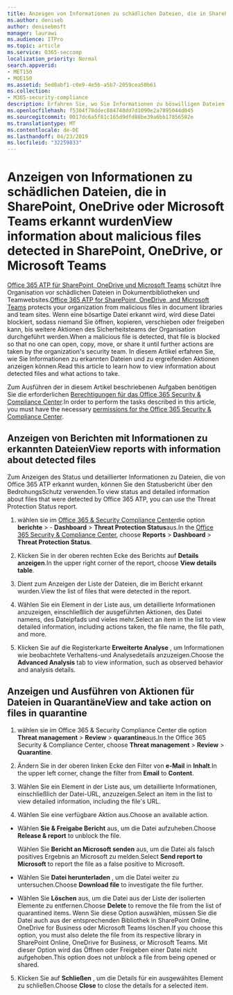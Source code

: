 ```yaml
---
title: Anzeigen von Informationen zu schädlichen Dateien, die in SharePoint, OneDrive oder Microsoft Teams erkannt wurden
ms.author: deniseb
author: denisebmsft
manager: laurawi
ms.audience: ITPro
ms.topic: article
ms.service: O365-seccomp
localization_priority: Normal
search.appverid:
- MET150
- MOE150
ms.assetid: 5ed8abf1-c0e9-4e5b-a5b7-2059cea50b61
ms.collection:
- M365-security-compliance
description: Erfahren Sie, wo Sie Informationen zu böswilligen Dateien anzeigen können, die in SharePoint, OneDrive oder Teams erkannt werden, und wie Sie Maßnahmen für diese Dateien ergreifen.
ms.openlocfilehash: f5304f78ddec884748dd7d1090e2a7895044d045
ms.sourcegitcommit: 0017dc6a5f81c165d9dfd88be39a6bb17856582e
ms.translationtype: MT
ms.contentlocale: de-DE
ms.lasthandoff: 04/23/2019
ms.locfileid: "32259833"
---
```

# <a name="view-information-about-malicious-files-detected-in-sharepoint-onedrive-or-microsoft-teams"></a><span data-ttu-id="e1bb4-103">Anzeigen von Informationen zu schädlichen Dateien, die in SharePoint, OneDrive oder Microsoft Teams erkannt wurden</span><span class="sxs-lookup"><span data-stu-id="e1bb4-103">View information about malicious files detected in SharePoint, OneDrive, or Microsoft Teams</span></span>

<span data-ttu-id="e1bb4-104">[Office 365 ATP für SharePoint, OneDrive und Microsoft Teams](atp-for-spo-odb-and-teams.md) schützt Ihre Organisation vor schädlichen Dateien in Dokumentbibliotheken und Teamwebsites.</span><span class="sxs-lookup"><span data-stu-id="e1bb4-104">[Office 365 ATP for SharePoint, OneDrive, and Microsoft Teams](atp-for-spo-odb-and-teams.md) protects your organization from malicious files in document libraries and team sites.</span></span> <span data-ttu-id="e1bb4-105">Wenn eine bösartige Datei erkannt wird, wird diese Datei blockiert, sodass niemand Sie öffnen, kopieren, verschieben oder freigeben kann, bis weitere Aktionen des Sicherheitsteams der Organisation durchgeführt werden.</span><span class="sxs-lookup"><span data-stu-id="e1bb4-105">When a malicious file is detected, that file is blocked so that no one can open, copy, move, or share it until further actions are taken by the organization's security team.</span></span> <span data-ttu-id="e1bb4-106">In diesem Artikel erfahren Sie, wie Sie Informationen zu erkannten Dateien und zu ergreifenden Aktionen anzeigen können.</span><span class="sxs-lookup"><span data-stu-id="e1bb4-106">Read this article to learn how to view information about detected files and what actions to take.</span></span> 

<span data-ttu-id="e1bb4-107">Zum Ausführen der in diesem Artikel beschriebenen Aufgaben benötigen Sie die erforderlichen [Berechtigungen für das Office 365 Security &amp; Compliance Center](permissions-in-the-security-and-compliance-center.md).</span><span class="sxs-lookup"><span data-stu-id="e1bb4-107">In order to perform the tasks described in this article, you must have the necessary [permissions for the Office 365 Security &amp; Compliance Center](permissions-in-the-security-and-compliance-center.md).</span></span> 
  
## <a name="view-reports-with-information-about-detected-files"></a><span data-ttu-id="e1bb4-108">Anzeigen von Berichten mit Informationen zu erkannten Dateien</span><span class="sxs-lookup"><span data-stu-id="e1bb4-108">View reports with information about detected files</span></span>

<span data-ttu-id="e1bb4-109">Zum Anzeigen des Status und detaillierter Informationen zu Dateien, die von Office 365 ATP erkannt wurden, können Sie den Statusbericht über den BedrohungsSchutz verwenden.</span><span class="sxs-lookup"><span data-stu-id="e1bb4-109">To view status and detailed information about files that were detected by Office 365 ATP, you can use the Threat Protection Status report.</span></span>
  
1. <span data-ttu-id="e1bb4-110">wählen sie im [Office 365 &amp; Security Compliance Center](https://protection.office.com)die option **berichte** \> - **Dashboard** \> **Threat Protection Status**aus.</span><span class="sxs-lookup"><span data-stu-id="e1bb4-110">In the [Office 365 Security &amp; Compliance Center](https://protection.office.com), choose **Reports** \> **Dashboard** \> **Threat Protection Status**.</span></span>
    
2. <span data-ttu-id="e1bb4-111">Klicken Sie in der oberen rechten Ecke des Berichts auf **Details anzeigen**.</span><span class="sxs-lookup"><span data-stu-id="e1bb4-111">In the upper right corner of the report, choose **View details table**.</span></span>
    
3. <span data-ttu-id="e1bb4-112">Dient zum Anzeigen der Liste der Dateien, die im Bericht erkannt wurden.</span><span class="sxs-lookup"><span data-stu-id="e1bb4-112">View the list of files that were detected in the report.</span></span>
    
4. <span data-ttu-id="e1bb4-113">Wählen Sie ein Element in der Liste aus, um detaillierte Informationen anzuzeigen, einschließlich der ausgeführten Aktionen, des Datei namens, des Dateipfads und vieles mehr.</span><span class="sxs-lookup"><span data-stu-id="e1bb4-113">Select an item in the list to view detailed information, including actions taken, the file name, the file path, and more.</span></span>
    
5. <span data-ttu-id="e1bb4-114">Klicken Sie auf die Registerkarte **Erweiterte Analyse** , um Informationen wie beobachtete Verhaltens-und Analysedetails anzuzeigen.</span><span class="sxs-lookup"><span data-stu-id="e1bb4-114">Choose the **Advanced Analysis** tab to view information, such as observed behavior and analysis details.</span></span> 
  
## <a name="view-and-take-action-on-files-in-quarantine"></a><span data-ttu-id="e1bb4-115">Anzeigen und Ausführen von Aktionen für Dateien in Quarantäne</span><span class="sxs-lookup"><span data-stu-id="e1bb4-115">View and take action on files in quarantine</span></span>

1. <span data-ttu-id="e1bb4-116">wählen sie im Office 365 &amp; Security Compliance Center die option **Threat management** \> **Review** \> **quarantine**aus.</span><span class="sxs-lookup"><span data-stu-id="e1bb4-116">In the Office 365 Security &amp; Compliance Center, choose **Threat management** \> **Review** \> **Quarantine**.</span></span>
    
2. <span data-ttu-id="e1bb4-117">Ändern Sie in der oberen linken Ecke den Filter von **e-Mail** in **Inhalt**.</span><span class="sxs-lookup"><span data-stu-id="e1bb4-117">In the upper left corner, change the filter from **Email** to **Content**.</span></span>
    
3. <span data-ttu-id="e1bb4-118">Wählen Sie ein Element in der Liste aus, um detaillierte Informationen, einschließlich der Datei-URL, anzuzeigen.</span><span class="sxs-lookup"><span data-stu-id="e1bb4-118">Select an item in the list to view detailed information, including the file's URL.</span></span>
    
4. <span data-ttu-id="e1bb4-119">Wählen Sie eine verfügbare Aktion aus.</span><span class="sxs-lookup"><span data-stu-id="e1bb4-119">Choose an available action.</span></span>
    
  - <span data-ttu-id="e1bb4-120">Wählen **Sie &amp; Freigabe Bericht** aus, um die Datei aufzuheben.</span><span class="sxs-lookup"><span data-stu-id="e1bb4-120">Choose **Release &amp; report** to unblock the file.</span></span> 
    
    <span data-ttu-id="e1bb4-121">Wählen Sie **Bericht an Microsoft senden** aus, um die Datei als falsch positives Ergebnis an Microsoft zu melden.</span><span class="sxs-lookup"><span data-stu-id="e1bb4-121">Select **Send report to Microsoft** to report the file as a false positive to Microsoft.</span></span> 
    
  - <span data-ttu-id="e1bb4-122">Wählen Sie **Datei herunterladen** , um die Datei weiter zu untersuchen.</span><span class="sxs-lookup"><span data-stu-id="e1bb4-122">Choose **Download file** to investigate the file further.</span></span> 
    
  - <span data-ttu-id="e1bb4-123">Wählen Sie **Löschen** aus, um die Datei aus der Liste der isolierten Elemente zu entfernen.</span><span class="sxs-lookup"><span data-stu-id="e1bb4-123">Choose **Delete** to remove the file from the list of quarantined items.</span></span> <span data-ttu-id="e1bb4-124">Wenn Sie diese Option auswählen, müssen Sie die Datei auch aus der entsprechenden Bibliothek in SharePoint Online, OneDrive for Business oder Microsoft Teams löschen.</span><span class="sxs-lookup"><span data-stu-id="e1bb4-124">If you choose this option, you must also delete the file from its respective library in SharePoint Online, OneDrive for Business, or Microsoft Teams.</span></span> <span data-ttu-id="e1bb4-125">Mit dieser Option wird das Öffnen oder Freigeben einer Datei nicht aufgehoben.</span><span class="sxs-lookup"><span data-stu-id="e1bb4-125">This option does not unblock a file from being opened or shared.</span></span> 
    
5. <span data-ttu-id="e1bb4-126">Klicken Sie auf **Schließen** , um die Details für ein ausgewähltes Element zu schließen.</span><span class="sxs-lookup"><span data-stu-id="e1bb4-126">Choose **Close** to close the details for a selected item.</span></span> 
  
  

